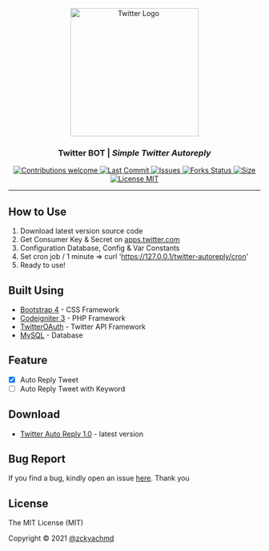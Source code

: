 <p align="center">
  <a href="https://github.com/zckyachmd/twitter-autoreply">
    <img src="https://raw.githubusercontent.com/zckyachmd/twitter-autoreply/master/assets/img/twitter-logo.png" width="256px" height="256px" alt="Twitter Logo">
  </a>
</p>

<h3 align="center">Twitter BOT | <i>Simple Twitter Autoreply</i></h3>

<p align="center">
  <!-- Contributions -->
  <a href="https://github.com/zckyachmd/twitter-autoreply">
    <img src="https://img.shields.io/badge/contributions-welcome-orange.svg"
      alt="Contributions welcome" />
  </a>
 <!-- Last Commit -->
  <a href="https://github.com/zckyachmd/twitter-autoreply">
    <img src="https://img.shields.io/github/last-commit/zckyachmd/twitter-autoreply"
      alt="Last Commit" />
  </a>
 <!-- issues -->
  <a href="https://github.com/zckyachmd/twitter-autoreply/issues">
    <img src="https://img.shields.io/github/issues/zckyachmd/twitter-autoreply.svg"
      alt="Issues" />
  </a>
  <!-- Forks Status -->
  <a href="https://github.com/zckyachmd/twitter-autoreply/network/members">
    <img src="https://img.shields.io/github/forks/zckyachmd/twitter-autoreply.svg"
      alt="Forks Status" />
  </a>
 <!-- Size -->
  <a href="https://github.com/zckyachmd/twitter-autoreply">
    <img src="https://img.shields.io/github/repo-size/zckyachmd/twitter-autoreply"
      alt="Size" />
  </a>
 <!-- License -->
  <a href="https://github.com/zckyachmd/twitter-autoreply/blob/master/LICENSE">
    <img src="https://img.shields.io/github/license/zckyachmd/twitter-autoreply.svg"
      alt="License MIT" />
  </a>
</p>

---

## How to Use

1. Download latest version source code
2. Get Consumer Key & Secret on [apps.twitter.com](https://apps.twitter.com)
3. Configuration Database, Config & Var Constants
4. Set cron job / 1 minute => curl 'https://127.0.0.1/twitter-autoreply/cron'
5. Ready to use!

## Built Using

- [Bootstrap 4](https://getbootstrap.com/) - CSS Framework
- [Codeigniter 3](https://codeigniter.com/) - PHP Framework
- [TwitterOAuth](https://twitteroauth.com/) - Twitter API Framework
- [MySQL](https://www.mysql.com/) - Database

## Feature <a name = "feature"></a>

- [x] Auto Reply Tweet
- [ ] Auto Reply Tweet with Keyword

## Download

- [Twitter Auto Reply 1.0](https://github.com/zckyachmd/twitter-autoreply/releases/download/1.0/twitter-autoreply.zip) - latest version

## Bug Report <a name = "bugs"></a>

If you find a bug, kindly open an issue [here](https://github.com/zckyachmd/twitter-autoreply/issues/new/choose). Thank you

## License <a name = "license"></a>

The MIT License (MIT)

Copyright © 2021 [@zckyachmd](https://github.com/zckyachmd)
